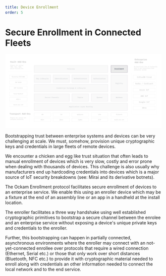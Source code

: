 ```yaml
title: Device Enrollment
order: 5
```

# Secure Enrollment in Connected Fleets

![Ockam](./assets/ockam-features-enrollment.png)

Bootstrapping trust between enterprise systems and devices can be very
challenging at scale. We must, somehow, provision unique cryptographic keys
and credentials in large fleets of remote devices.

We encounter a chicken and egg like trust situation that often leads to
manual enrollment of devices which is very slow, costly and error prone when
dealing with thousands of devices. This challenge is also usually why
manufacturers end up hardcoding credentials into devices which is a major
source of IoT security breakdowns (see: Mirai and its derivative botnets).

The Ockam Enrollment protocol facilitates secure enrollment of devices to
an enterprise service. We enable this using an enroller device which may be
a fixture at the end of an assembly line or an app in a handheld
at the install location.

The enroller facilitates a three way handshake using well established
cryptographic primitives to bootstrap a secure channel between the enrolee
and an enterprise service without exposing a device's unique private keys
and credentials to the enroller.

Further, this bootstrapping can happen in partially connected, asynchronous
environments where the enroller may connect with an not-yet-connected enrollee
over protocols that require a wired connection (Ethernet, Serial etc.) or
those that only work over short distances (Bluetooth, NFC etc.) to provide
it with cryptographic material needed to enroll along with credentials an
other information needed to connect the local network and to the end service.
